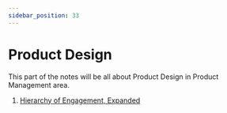 ```yaml
---
sidebar_position: 33
---
```


# Product Design

This part of the notes will be all about Product Design in Product Management area.

1. [Hierarchy of Engagement, Expanded](https://sarahtavel.medium.com/the-hierarchy-of-engagement-expanded-648329d60804)
